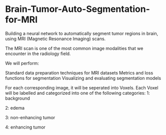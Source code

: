 # Brain-Tumor-Auto-Segmentation-for-MRI

Building a neural network to automatically segment tumor regions in brain, using MRI (Magnetic Resonance Imaging) scans.

The MRI scan is one of the most common image modalities that we encounter in the radiology field.

We will perform:

Standard data preparation techniques for MRI datasets
Metrics and loss functions for segmentation
Visualizing and evaluating segmentation models


For each corresponding image, it will be seperated into Voxels.
Each Voxel will be labelled and categorized into one of the following categories:
1: background

2: edema

3: non-enhancing tumor

4: enhancing tumor
